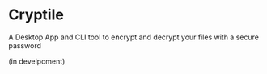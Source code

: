 # Cryptile
A Desktop App and CLI tool to encrypt and decrypt your files with a secure password

(in develpoment)